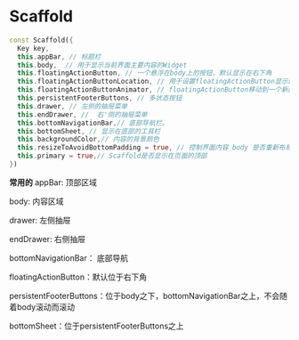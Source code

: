 # Scaffold
```dart
const Scaffold({
  Key key,
  this.appBar, // 标题栏
  this.body,  // 用于显示当前界面主要内容的Widget
  this.floatingActionButton, // 一个悬浮在body上的按钮，默认显示在右下角
  this.floatingActionButtonLocation, // 用于设置floatingActionButton显示的位置
  this.floatingActionButtonAnimator, // floatingActionButton移动到一个新的位置时的动画
  this.persistentFooterButtons, // 多状态按钮
  this.drawer, // 左侧的抽屉菜单
  this.endDrawer, //  右'侧的抽屉菜单
  this.bottomNavigationBar,// 底部导航栏。
  this.bottomSheet, // 显示在底部的工具栏
  this.backgroundColor,// 内容的背景颜色
  this.resizeToAvoidBottomPadding = true, // 控制界面内容 body 是否重新布局来避免底部被覆盖，比如当键盘显示的时候，重新布局避免被键盘盖住内容。
  this.primary = true,// Scaffold是否显示在页面的顶部
}) 
```


**常用的**
appBar: 顶部区域

body:  内容区域

drawer: 左侧抽屉

endDrawer: 右侧抽屉

bottomNavigationBar： 底部导航

floatingActionButton：默认位于右下角

persistentFooterButtons：位于body之下，bottomNavigationBar之上，不会随着body滚动而滚动

bottomSheet：位于persistentFooterButtons之上